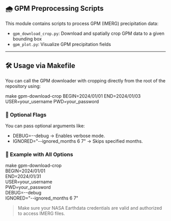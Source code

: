 ## 🌧️ GPM Preprocessing Scripts

This module contains scripts to process GPM (IMERG) precipitation data:

- `gpm_download_crop.py`: Download and spatially crop GPM data to a given bounding box
- `gpm_plot.py`: Visualize GPM precipitation fields

---

## 🛠️ Usage via Makefile

You can call the GPM downloader with cropping directly from the root of the repository using:

make gpm-download-crop BEGIN=2024/01/01 END=2024/01/03 USER=your_username PWD=your_password

### 📌 Optional Flags

You can pass optional arguments like:

- DEBUG=--debug → Enables verbose mode.
- IGNORED="--ignored_months 6 7" → Skips specified months.

### 🧩 Example with All Options

make gpm-download-crop \
  BEGIN=2024/01/01 \
  END=2024/01/31 \
  USER=your_username \
  PWD=your_password \
  DEBUG=--debug \
  IGNORED="--ignored_months 6 7"

> Make sure your NASA Earthdata credentials are valid and authorized to access IMERG files.
